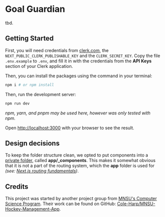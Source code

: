 # Goal Guardian

tbd.

## Getting Started

First, you will need credentials from [clerk.com](https://clerk.com), the `NEXT_PUBLIC_CLERK_PUBLISHABLE_KEY`
and the `CLERK_SECRET_KEY`. Copy the file `.env.example` to `.env`, and fill it in with the credentials
from the **API Keys** section of your Clerk application.

Then, you can install the packages using the command in your terminal:

```bash
npm i # or npm install
```

Then, run the development server:

```bash
npm run dev
```
*npm, yarn, and pnpm may be used here, however was only tested with npm.*

Open [http://localhost:3000](http://localhost:3000) with your browser to see the result.

## Design decisions

To keep the folder structure clean, we opted to put components into a [private folder](https://nextjs.org/docs/app/building-your-application/routing/colocation#private-folders), called **app/\_components**. This makes it somewhat obvious that it is not a part of the routing system, which the **app** folder is used for _(see: [Next.js routing fundamentals](https://nextjs.org/docs/app/building-your-application/routing))_.

## Credits

This project was started by another project group from [MNSU's Computer Science Program](https://cset.mnsu.edu/cs). Their work can be found on GitHub: [Cole-Harp/MNSU-Hockey-Management-App](https://github.com/Cole-Harp/MNSU-Hockey-Management-App).
